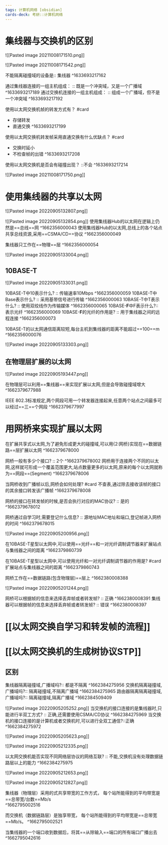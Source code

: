 ```yaml
---
tags: 计算机网络 [obsidian]
cards-deck: 考研::计算机网络
---
```


# 集线器与交换机的区别
![[Pasted image 20211008171510.png]]

![[Pasted image 20211008171542.png]]

不能隔离碰撞域的设备是:: 集线器 ^1633693217162
  
通过集线器连接的一组主机组成： :: 既是一个冲突域，又是一个广播域 ^1633693217189
通过交换机连接的一组主机组成： :: 组成一个广播域，但不是一个冲突域 ^1633693217192

使用以太网交换机帧的转发方式有？ #card 
- 存储转发
- 直通交换
^1633693217199

使用以太网交换机转发帧采用直通交换有什么优缺点？ #card 
- 交换时延小
- 不检查帧的出错
^1633693217208

使用以太网交换机是否会有碰撞出现？ ::不会  ^1633693217214

![[Pasted image 20211008171750.png]]


# 使用集线器的共享以太网

![[Pasted image 20220905132807.png]]


![[Pasted image 20220905132854.png]]
使用集线器Hub的以太网在逻辑上仍然是==总线==网
^1662356000043
使用集线器Hub的以太网,总线上的各个站点共享总线资源,采用==CSMA/CD==协议
^1662356000049

集线器只工作在==物理==层
^1662356000054

![[Pasted image 20220905133004.png]]


## 10BASE-T
![[Pasted image 20220905133031.png]]

10BASE-T中10表示什么? :: 传输速率10Mbps ^1662356000059
10BASE-T中Base表示什么? :: 采用基带信号进行传输 ^1662356000063
10BASE-T中T表示什么? :: 使用双绞线作为传输媒体 ^1662356000065
10BASE-**F**中F表示什么?:: 表示光纤 ^1662356000069
10BASE-**F**的光纤的作用是? :: 用于集线器之间的远程连接 ^1662356000073

10BASE-T的以太网通信距离较短,每台主机到集线器的距离不能超过==100==m
^1662356000076

![[Pasted image 20220905133303.png]]


## 在物理层扩展的以太网
![[Pasted image 20220905193447.png]]

在物理层可以利用==集线器==来实现扩展以太网,但是会导致碰撞域增大
^1662379677988

IEEE 802.3标准规定,两个网段可用一个转发器连接起来,任意两个站点之间最多可以经过==三==个网段
^1662379677997

# 用网桥来实现扩展以太网
在扩展共享式以太网,为了避免形成更大的碰撞域,可以用{2:网桥}实现在==数据链路==层扩展以太网
^1662379678000

网桥一般有多少个接口? :: 2个 ^1662379678002
网桥用于连接两个不同的以太网,这样就可形成一个覆盖范围更大,站点数量更多的以太网,原来的每个以太网就称为==网段==(Segment)
^1662379678006

当网桥收到广播帧以后,网桥会如何处理? #card 
不查表,通过除去接收该帧的接口的其余接口转发该广播帧
^1662379678008

网桥的接口在转发帧的时候,是否会执行对应的MAC协议? :: 是的 ^1662379678012

网桥通过自学习时,需要登记什么信息? :: 源地址MAC地址和端口,登记帧进入网桥的时间 ^1662379678015

![[Pasted image 20220905200956.png]]

在10BASE-T星型以太网中,可以使用==光纤==和一对光纤调制调节器来扩展站点与集线器之间的距离
^1662379860739

在10BASE-T星型以太网中,可以使用光纤和一对光纤调制调节器的作用是? #card 
扩展站点与集线器之间的距离
^1662379860743

网桥工作在==数据链路(包含物理层)==层上
^1662380008388

![[Pasted image 20220905201244.png]]

网桥可以根据帧的信息来选择丢弃帧或者转发帧? :: 正确 ^1662380008391
集线器可以根据帧的信息来选择丢弃帧或者转发帧? :: 错误 ^1662380008397

# [[以太网交换自学习和转发帧的流程]]
# [[以太网交换机的生成树协议STP]]

## 区别

集线器隔离碰撞域,广播域吗?:: 都是不隔离 ^1662384275956
交换机隔离碰撞域,广播域吗?:: 隔离碰撞域,不隔离广播域 ^1662384275965
路由器隔离隔离碰撞域,广播域吗?:: 隔离碰撞域,隔离广播域 ^1662384509409

![[Pasted image 20220905205252.png]]
当交换机的接口连接的是集线器时,只能进行半双工方式? :: 正确,还需要使用CSMA/CD协议 ^1662384275969
当交换机的接口连接的是计算机或者交换机时,可以进行全双工通信?::正确 ^1662384275972

![[Pasted image 20220905205623.png]]

![[Pasted image 20220905212335.png]]

以太网交换机能否实现不同网络层协议的网络互联? :: 不能,交换机没有处理数据链路层以上的能力 ^1662384275975

![[Pasted image 20220905212653.png]]


![[Pasted image 20220905212827.png]]



集线器（物理层）采用的式共享带宽的工作方式， 每个站所能得到的平均带宽是==总带宽/台数==Mb/s  
^1662795002516


而交换机（数据链路层）是独享带宽， 每个站所能得到的平均带宽是==总带宽==Mb/s。
^1662795002521

当集线器的一个端口收到数据后，将其==从除输入==端口的所有端口广播出去
^1662795042616
